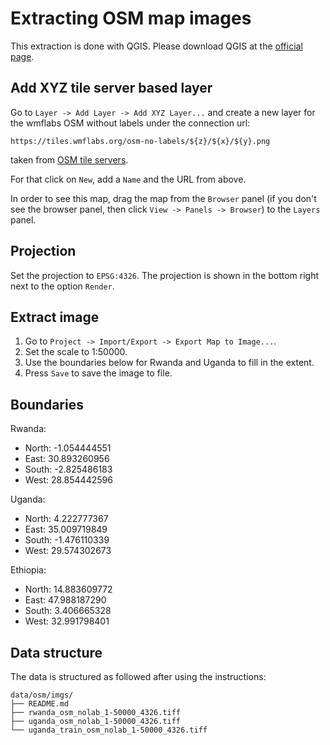 # Extracting OSM map images

This extraction is done with QGIS. Please download QGIS at the
[official page](https://www.qgis.org/en/site/).

## Add XYZ tile server based layer
Go to `Layer -> Add Layer -> Add XYZ Layer...` and create a new layer for the
wmflabs OSM without labels under the connection url:

```
https://tiles.wmflabs.org/osm-no-labels/${z}/${x}/${y}.png	
```

taken from 
[OSM tile servers](https://wiki.openstreetmap.org/wiki/Tile_servers).

For that click on `New`, add a `Name` and the URL from above.

In order to see this map, drag the map from the `Browser` panel (if you don't see the browser panel, then click `View -> Panels -> Browser`) to the `Layers` panel.

## Projection

Set the projection to `EPSG:4326`. The projection is shown in the bottom right next to the option `Render`.

## Extract image

1. Go to `Project -> Import/Export -> Export Map to Image...`.
2. Set the scale to 1:50000.
3. Use the boundaries below for Rwanda and Uganda to fill in the extent.
4. Press `Save` to save the image to file.

## Boundaries

Rwanda:

* North: -1.054444551
* East: 30.893260956
* South: -2.825486183
* West: 28.854442596

Uganda:

* North: 4.222777367
* East: 35.009719849
* South: -1.476110339
* West: 29.574302673

Ethiopia:

* North: 14.883609772
* East: 47.988187290
* South: 3.406665328
* West: 32.991798401

## Data structure

The data is structured as followed after using the instructions:

```
data/osm/imgs/
├── README.md
├── rwanda_osm_nolab_1-50000_4326.tiff
├── uganda_osm_nolab_1-50000_4326.tiff
└── uganda_train_osm_nolab_1-50000_4326.tiff
```
